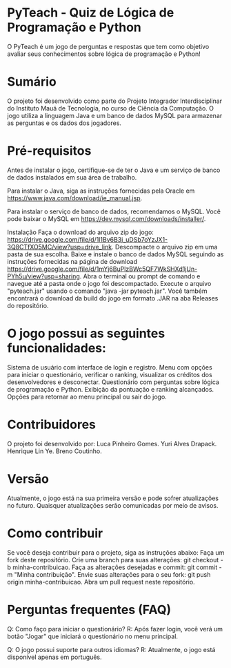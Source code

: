 # PyTeach - Quiz de Lógica de Programação e Python
O PyTeach é um jogo de perguntas e respostas que tem como objetivo avaliar seus conhecimentos sobre lógica de programação e Python!

# Sumário
O projeto foi desenvolvido como parte do Projeto Integrador Interdisciplinar do Instituto Mauá de Tecnologia, no curso de Ciência da Computação. O jogo utiliza a linguagem Java e um banco de dados MySQL para armazenar as perguntas e os dados dos jogadores.

# Pré-requisitos
Antes de instalar o jogo, certifique-se de ter o Java e um serviço de banco de dados instalados em sua área de trabalho.

Para instalar o Java, siga as instruções fornecidas pela Oracle em https://www.java.com/download/ie_manual.jsp.

Para instalar o serviço de banco de dados, recomendamos o MySQL. Você pode baixar o MySQL em https://dev.mysql.com/downloads/installer/.

Instalação
Faça o download do arquivo zip do jogo: https://drive.google.com/file/d/1l1Bv6B3j_uDSb7oYzJX1-3Q8CTfXO5MC/view?usp=drive_link.
Descompacte o arquivo zip em uma pasta de sua escolha.
Baixe e instale o banco de dados MySQL seguindo as instruções fornecidas na página de download https://drive.google.com/file/d/1mYj6BuPlzBWc5QF7WkSHXd1jUn-PYh5u/view?usp=sharing.
Abra o terminal ou prompt de comando e navegue até a pasta onde o jogo foi descompactado.
Execute o arquivo "pyteach.jar" usando o comando "java -jar pyteach.jar".
Você também encontrará o download da build do jogo em formato .JAR na aba Releases do repositório.

# O jogo possui as seguintes funcionalidades:
Sistema de usuário com interface de login e registro.
Menu com opções para iniciar o questionário, verificar o ranking, visualizar os créditos dos desenvolvedores e desconectar.
Questionário com perguntas sobre lógica de programação e Python.
Exibição da pontuação e ranking alcançados.
Opções para retornar ao menu principal ou sair do jogo.

# Contribuidores
O projeto foi desenvolvido por:
Luca Pinheiro Gomes.
Yuri Alves Drapack.
Henrique Lin Ye.
Breno Coutinho.

# Versão
Atualmente, o jogo está na sua primeira versão e pode sofrer atualizações no futuro. Quaisquer atualizações serão comunicadas por meio de avisos.

# Como contribuir
Se você deseja contribuir para o projeto, siga as instruções abaixo:
Faça um fork deste repositório.
Crie uma branch para suas alterações: git checkout -b minha-contribuicao.
Faça as alterações desejadas e commit: git commit -m "Minha contribuição".
Envie suas alterações para o seu fork: git push origin minha-contribuicao.
Abra um pull request neste repositório.

# Perguntas frequentes (FAQ)
Q: Como faço para iniciar o questionário?
R: Após fazer login, você verá um botão "Jogar" que iniciará o questionário no menu principal.

Q: O jogo possui suporte para outros idiomas?
R: Atualmente, o jogo está disponível apenas em português.
